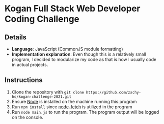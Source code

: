 # Kogan Full Stack Web Developer Coding Challenge

## Details
- **Language**: JavaScript (CommonJS module formatting)
- **Implementation explanation**: Even though this is a relatively small
    program, I decided to modularize my code as that is how I usually code
    in actual projects.

## Instructions
1. Clone the repository with `git clone https://github.com/zachy-ho/kogan-challenge-2021.git`
2. Ensure [Node](https://nodejs.org/en/download/) is installed on the machine
    running this program
3. Run `npm install` since [node-fetch](https://github.com/node-fetch/node-fetch)
    is utilized in the program
4. Run `node main.js` to run the program. The program output will be logged on
    the console.

